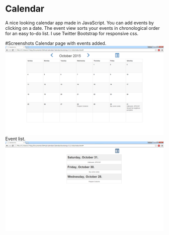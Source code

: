 # Calendar
A nice looking calendar app made in JavaScript. You can add events by clicking on a date. The event view sorts your events in
chronological order for an easy to-do list. I use Twitter Bootstrap for responsive css.

#Screenshots
Calendar page with events added. </br>
![main page](main.png)</br>
Event list. </br>
![event page](event.png)</br>
